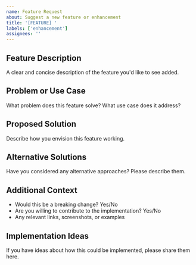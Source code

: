 ```yaml
---
name: Feature Request
about: Suggest a new feature or enhancement
title: '[FEATURE] '
labels: ['enhancement']
assignees: ''
---
```


## Feature Description

A clear and concise description of the feature you'd like to see added.

## Problem or Use Case

What problem does this feature solve? What use case does it address?

## Proposed Solution

Describe how you envision this feature working.

## Alternative Solutions

Have you considered any alternative approaches? Please describe them.

## Additional Context

- Would this be a breaking change? Yes/No
- Are you willing to contribute to the implementation? Yes/No
- Any relevant links, screenshots, or examples

## Implementation Ideas

If you have ideas about how this could be implemented, please share them here.